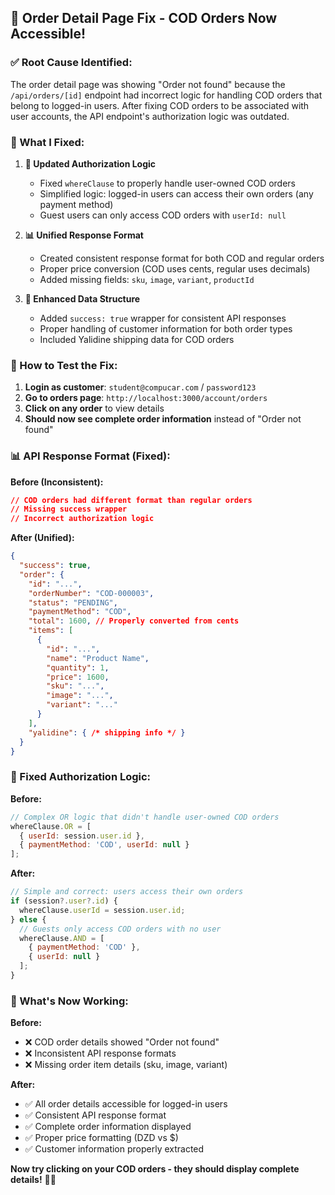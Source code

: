 ## 🔧 **Order Detail Page Fix - COD Orders Now Accessible!**

### **✅ Root Cause Identified:**

The order detail page was showing "Order not found" because the `/api/orders/[id]` endpoint had incorrect logic for handling COD orders that belong to logged-in users. After fixing COD orders to be associated with user accounts, the API endpoint's authorization logic was outdated.

### **🔧 What I Fixed:**

1. **🔐 Updated Authorization Logic**
   - Fixed `whereClause` to properly handle user-owned COD orders
   - Simplified logic: logged-in users can access their own orders (any payment method)
   - Guest users can only access COD orders with `userId: null`

2. **📊 Unified Response Format**
   - Created consistent response format for both COD and regular orders
   - Proper price conversion (COD uses cents, regular uses decimals)
   - Added missing fields: `sku`, `image`, `variant`, `productId`

3. **🎯 Enhanced Data Structure**
   - Added `success: true` wrapper for consistent API responses
   - Proper handling of customer information for both order types
   - Included Yalidine shipping data for COD orders

### **🧪 How to Test the Fix:**

1. **Login as customer**: `student@compucar.com` / `password123`
2. **Go to orders page**: `http://localhost:3000/account/orders`
3. **Click on any order** to view details
4. **Should now see complete order information** instead of "Order not found"

### **📊 API Response Format (Fixed):**

**Before (Inconsistent):**
```json
// COD orders had different format than regular orders
// Missing success wrapper
// Incorrect authorization logic
```

**After (Unified):**
```json
{
  "success": true,
  "order": {
    "id": "...",
    "orderNumber": "COD-000003",
    "status": "PENDING",
    "paymentMethod": "COD",
    "total": 1600, // Properly converted from cents
    "items": [
      {
        "id": "...",
        "name": "Product Name",
        "quantity": 1,
        "price": 1600,
        "sku": "...",
        "image": "...",
        "variant": "..."
      }
    ],
    "yalidine": { /* shipping info */ }
  }
}
```

### **🎯 Fixed Authorization Logic:**

**Before:**
```javascript
// Complex OR logic that didn't handle user-owned COD orders
whereClause.OR = [
  { userId: session.user.id },
  { paymentMethod: 'COD', userId: null }
];
```

**After:**
```javascript
// Simple and correct: users access their own orders
if (session?.user?.id) {
  whereClause.userId = session.user.id;
} else {
  // Guests only access COD orders with no user
  whereClause.AND = [
    { paymentMethod: 'COD' },
    { userId: null }
  ];
}
```

### **🎯 What's Now Working:**

**Before:**
- ❌ COD order details showed "Order not found"
- ❌ Inconsistent API response formats
- ❌ Missing order item details (sku, image, variant)

**After:**
- ✅ All order details accessible for logged-in users
- ✅ Consistent API response format
- ✅ Complete order information displayed
- ✅ Proper price formatting (DZD vs $)
- ✅ Customer information properly extracted

**Now try clicking on your COD orders - they should display complete details!** 🎯✨

